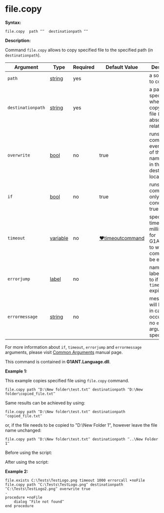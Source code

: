 # file.copy

**Syntax:**

```G1ANT
file.copy  path ‴‴  destinationpath ‴‴
```

**Description:**

Command `file.copy` allows to copy specified file to the specified path (in `destinationpath`).

| Argument | Type | Required | Default Value | Description |
| -------- | ---- | -------- | ------------- | ----------- |
|`path`| [string](https://github.com/G1ANT-Robot/G1ANT.Manual/blob/master/G1ANT-Language/Structures/string.md) | yes |  | a source path to copy from |
|`destinationpath`| [string](https://github.com/G1ANT-Robot/G1ANT.Manual/blob/master/G1ANT-Language/Structures/string.md) | yes |  | a path specifying where we are copying the file (can be absolute or relative) |
|`overwrite`| [bool](https://github.com/G1ANT-Robot/G1ANT.Manual/blob/master/G1ANT-Language/Structures/bool.md) | no | true | runs the command even if a file of the same name exists in the destination location |
|`if`| [bool](https://github.com/G1ANT-Robot/G1ANT.Manual/blob/master/G1ANT-Language/Structures/bool.md) | no | true | runs the command only if condition is true |
|`timeout`| [variable](https://github.com/G1ANT-Robot/G1ANT.Manual/blob/master/G1ANT-Language/Special-Characters/variable.md) | no | [♥timeoutcommand](https://github.com/G1ANT-Robot/G1ANT.Manual/blob/master/G1ANT-Language/Variables/Special-Variables.md)  | specifies time in milliseconds for G1ANT.Robot to wait for the command to be executed |
|`errorjump` | [label](https://github.com/G1ANT-Robot/G1ANT.Manual/blob/master/G1ANT-Language/Structures/label.md) | no | | name of the label to jump to if given `timeout` expires |
|`errormessage`| [string](https://github.com/G1ANT-Robot/G1ANT.Manual/blob/master/G1ANT-Language/Structures/string.md) | no |  | message that will be shown in case error occurs and no `errorjump` argument is specified |

For more information about `if`, `timeout`, `errorjump` and `errormessage` arguments, please visit [Common Arguments](https://github.com/G1ANT-Robot/G1ANT.Manual/blob/master/G1ANT-Language/Common-Arguments.md)  manual page.

This command is contained in **G1ANT.Language.dll**.

**Example 1:**

This example copies specified file using `file.copy` command.

```G1ANT
file.copy path ‴D:\New folder\test.txt‴ destinationpath ‴D:\New folder\copied_file.txt‴
```

Same results can be achieved by using:

```G1ANT
file.copy path ‴D:\New folder\test.txt‴ destinationpath ‴copied_file.txt‴
```

or, if the file needs to be copied to "D:\New Folder 1", however leave the file name unchanged:

```G1ANT
file.copy path ‴D:\New folder\test.txt‴ destinationpath ‴..\New Folder 1‴
```

Before using the script:

After using the script:

**Example 2:**

```G1ANT
file.exists C:\Tests\TestLogo.png timeout 1000 errorcall ➤noFile
file.copy path ‴C:\Tests\TestLogo.png‴ destinationpath ‴C:\Tests\TestLogo2.png‴ overwrite true
-
procedure ➤noFile
    dialog ‴File not found‴
end procedure
```
